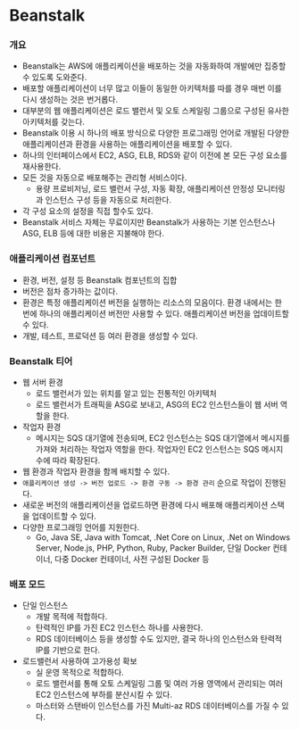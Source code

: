 # Beanstalk

### 개요

* Beanstalk는 AWS에 애플리케이션을 배포하는 것을 자동화하여 개발에만 집중할 수 있도록 도와준다.
* 배포할 애플리케이션이 너무 많고 이들이 동일한 아키텍처를 따를 경우 매번 이를 다시 생성하는 것은 번거롭다.
* &#x20;대부분의 웹 애플리케이션은 로드 밸런서 및 오토 스케일링 그룹으로 구성된 유사한 아키텍처를 갖는다.
* Beanstalk 이용 시 하나의 배포 방식으로 다양한 프로그래밍 언어로 개발된 다양한 애플리케이션과 환경을 사용하는 애플리케이션을 배포할 수 있다.
* 하나의 인터페이스에서 EC2, ASG, ELB, RDS와 같이 이전에 본 모든 구성 요소를 재사용한다.
* 모든 것을 자동으로 배포해주는 관리형 서비스이다.
  * 용량 프로비저닝, 로드 밸런서 구성, 자동 확장, 애플리케이션 안정성 모니터링과 인스턴스 구성 등을 자동으로 처리한다.
* 각 구성 요소의 설정을 직접 할수도 있다.
* Beanstalk 서비스 자체는 무료이지만 Beanstalk가 사용하는 기본 인스턴스나 ASG, ELB 등에 대한 비용은 지불해야 한다.

### 애플리케이션 컴포넌트

* 환경, 버전, 설정 등 Beanstalk 컴포넌트의 집합
* 버전은 점차 증가하는 값이다.
* 환경은 특정 애플리케이션 버전을 실행하는 리소스의 모음이다. 환경 내에서는 한 번에 하나의 애플리케이션 버전만 사용할 수 있다. 애플리케이션 버전을 업데이트할 수 있다.
* 개발, 테스트, 프로덕션 등 여러 환경을 생성할 수 있다.

### Beanstalk 티어

* 웹 서버 환경
  * 로드 밸런서가 있는 위치를 알고 있는 전통적인 아키텍처
  * 로드 밸런서가 트래픽을 ASG로 보내고, ASG의 EC2 인스턴스들이 웹 서버 역할을 한다.
* 작업자 환경
  * 메시지는 SQS 대기열에 전송되며, EC2 인스턴스는 SQS 대기열에서 메시지를 가져와 처리하는 작업자 역할을 한다. 작업자인 EC2 인스턴스는 SQS 메시지 수에 따라 확장된다.
* 웹 환경과 작업자 환경을 함께 배치할 수 있다.
* `애플리케이션 생성 -> 버전 업로드 -> 환경 구동 -> 환경 관리` 순으로 작업이 진행된다.
* 새로운 버전의 애플리케이션을 업로드하면 환경에 다시 배포해 애플리케이션 스택을 업데이트할 수 있다.
* 다양한 프로그래밍 언어를 지원한다.
  * Go, Java SE, Java with Tomcat, .Net Core on Linux, .Net on Windows Server, Node.js, PHP, Python, Ruby, Packer Builder, 단일 Docker 컨테이너, 다중 Docker 컨테이너, 사전 구성된 Docker 등

### 배포 모드

* 단일 인스턴스
  * 개발 목적에 적합하다.
  * 탄력적인 IP를 가진 EC2 인스턴스 하나를 사용한다.
  * RDS 데이터베이스 등을 생성할 수도 있지만, 결국 하나의 인스턴스와 탄력적 IP를 기반으로 한다.
* 로드밸런서 사용하여 고가용성 확보
  * 실 운영 목적으로 적합하다.
  * 로드 밸런서를 통해 오토 스케일링 그룹 및 여러 가용 영역에서 관리되는 여러 EC2 인스턴스에 부하를 분산시킬 수 있다.
  * 마스터와 스탠바이 인스턴스를 가진 Multi-az RDS 데이터베이스를 가질 수 있다.
